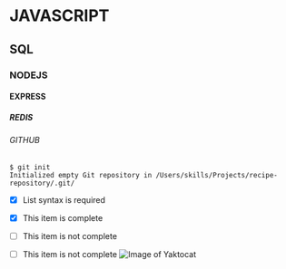 # JAVASCRIPT

## SQL

### NODEJS

#### EXPRESS

##### REDIS

###### GITHUB

```
$ git init
Initialized empty Git repository in /Users/skills/Projects/recipe-repository/.git/
```
- [x] List syntax is required
- [x] This item is complete
- [ ] This item is not complete
- [ ]  This item is not complete
![Image of Yaktocat](https://octodex.github.com/images/yaktocat.png)

